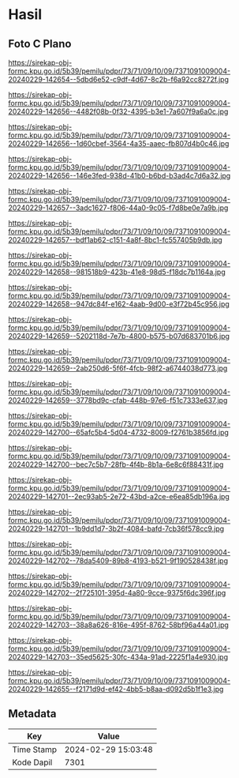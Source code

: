 # Hasil

## Foto C Plano

https://sirekap-obj-formc.kpu.go.id/5b39/pemilu/pdpr/73/71/09/10/09/7371091009004-20240229-142654--5dbd6e52-c9df-4d67-8c2b-f6a92cc8272f.jpg

https://sirekap-obj-formc.kpu.go.id/5b39/pemilu/pdpr/73/71/09/10/09/7371091009004-20240229-142656--4482f08b-0f32-4395-b3e1-7a607f9a6a0c.jpg

https://sirekap-obj-formc.kpu.go.id/5b39/pemilu/pdpr/73/71/09/10/09/7371091009004-20240229-142656--1d60cbef-3564-4a35-aaec-fb807d4b0c46.jpg

https://sirekap-obj-formc.kpu.go.id/5b39/pemilu/pdpr/73/71/09/10/09/7371091009004-20240229-142656--146e3fed-938d-41b0-b6bd-b3ad4c7d6a32.jpg

https://sirekap-obj-formc.kpu.go.id/5b39/pemilu/pdpr/73/71/09/10/09/7371091009004-20240229-142657--3adc1627-f806-44a0-9c05-f7d8be0e7a9b.jpg

https://sirekap-obj-formc.kpu.go.id/5b39/pemilu/pdpr/73/71/09/10/09/7371091009004-20240229-142657--bdf1ab62-c151-4a8f-8bc1-fc557405b9db.jpg

https://sirekap-obj-formc.kpu.go.id/5b39/pemilu/pdpr/73/71/09/10/09/7371091009004-20240229-142658--981518b9-423b-41e8-98d5-f18dc7b1164a.jpg

https://sirekap-obj-formc.kpu.go.id/5b39/pemilu/pdpr/73/71/09/10/09/7371091009004-20240229-142658--947dc84f-e162-4aab-9d00-e3f72b45c956.jpg

https://sirekap-obj-formc.kpu.go.id/5b39/pemilu/pdpr/73/71/09/10/09/7371091009004-20240229-142659--5202118d-7e7b-4800-b575-b07d683701b6.jpg

https://sirekap-obj-formc.kpu.go.id/5b39/pemilu/pdpr/73/71/09/10/09/7371091009004-20240229-142659--2ab250d6-5f6f-4fcb-98f2-a6744038d773.jpg

https://sirekap-obj-formc.kpu.go.id/5b39/pemilu/pdpr/73/71/09/10/09/7371091009004-20240229-142659--3778bd9c-cfab-448b-97e6-f51c7333e637.jpg

https://sirekap-obj-formc.kpu.go.id/5b39/pemilu/pdpr/73/71/09/10/09/7371091009004-20240229-142700--65afc5b4-5d04-4732-8009-f2761b3856fd.jpg

https://sirekap-obj-formc.kpu.go.id/5b39/pemilu/pdpr/73/71/09/10/09/7371091009004-20240229-142700--bec7c5b7-28fb-4f4b-8b1a-6e8c6f88431f.jpg

https://sirekap-obj-formc.kpu.go.id/5b39/pemilu/pdpr/73/71/09/10/09/7371091009004-20240229-142701--2ec93ab5-2e72-43bd-a2ce-e6ea85db196a.jpg

https://sirekap-obj-formc.kpu.go.id/5b39/pemilu/pdpr/73/71/09/10/09/7371091009004-20240229-142701--1b9dd1d7-3b2f-4084-bafd-7cb36f578cc9.jpg

https://sirekap-obj-formc.kpu.go.id/5b39/pemilu/pdpr/73/71/09/10/09/7371091009004-20240229-142702--78da5409-89b8-4193-b521-9f190528438f.jpg

https://sirekap-obj-formc.kpu.go.id/5b39/pemilu/pdpr/73/71/09/10/09/7371091009004-20240229-142702--2f725101-395d-4a80-9cce-9375f6dc396f.jpg

https://sirekap-obj-formc.kpu.go.id/5b39/pemilu/pdpr/73/71/09/10/09/7371091009004-20240229-142703--38a8a626-816e-495f-8762-58bf96a44a01.jpg

https://sirekap-obj-formc.kpu.go.id/5b39/pemilu/pdpr/73/71/09/10/09/7371091009004-20240229-142703--35ed5625-30fc-434a-91ad-2225f1a4e930.jpg

https://sirekap-obj-formc.kpu.go.id/5b39/pemilu/pdpr/73/71/09/10/09/7371091009004-20240229-142655--f2171d9d-ef42-4bb5-b8aa-d092d5b1f1e3.jpg


## Metadata

| Key        | Value               |
| ---------- | ------------------- |
| Time Stamp | 2024-02-29 15:03:48 |
| Kode Dapil | 7301                |



